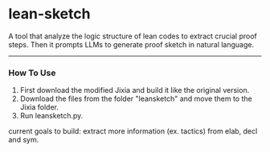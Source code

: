 # lean-sketch

A tool that analyze the logic structure of lean codes to extract crucial proof steps. Then it prompts LLMs to generate proof sketch in natural language.
_________________________________________________________________________________________________________________________________________________________
### How To Use
1. First download the modified Jixia and build it like the original version.
2. Download the files from the folder "leansketch" and move them to the Jixia folder.
3. Run leansketch.py.



current goals to build: extract more information (ex. tactics) from elab, decl and sym.
